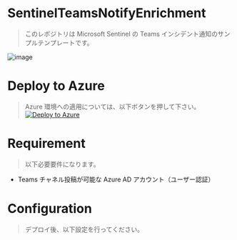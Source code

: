 # SentinelTeamsNotifyEnrichment
> このレポジトリは Microsoft Sentinel の Teams インシデント通知のサンプルテンプレートです。

![image](https://github.com/hisashin0728/SentinelTeamsNotifyEnrichment/assets/55295601/70bcbc7f-6b33-4425-a0c8-7c563c7e72dd)

# Deploy to Azure
> Azure 環境への適用については、以下ボタンを押して下さい。
[![Deploy to Azure](https://aka.ms/deploytoazurebutton)](https://portal.azure.com/#create/Microsoft.Template/uri/https%3A%2F%2Fraw.githubusercontent.com%2Fhisashin0728%2FSentinelTeamsNotifyEnrichment%2Fmain%2FtemplateTeams.json)

# Requirement
> 以下必要要件になります。

- Teams チャネル投稿が可能な Azure AD アカウント（ユーザー認証）

# Configuration
> デプロイ後、以下設定を行ってください。
>
